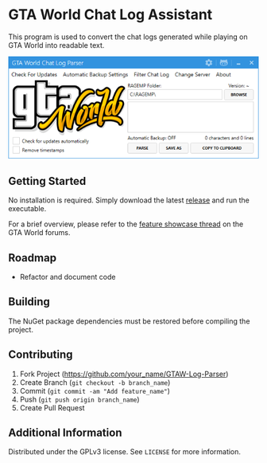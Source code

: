 # GTA World Chat Log Assistant
This program is used to convert the chat logs generated while playing on GTA World into readable text.

![](header.png)

## Getting Started

No installation is required. Simply download the latest [release](https://github.com/MapleToo/GTAW-Log-Parser/releases) and run the executable.

For a brief overview, please refer to the [feature showcase thread](https://forum.gta.world/en/index.php?/topic/7690-chat-logs/) on the GTA World forums.

## Roadmap

- Refactor and document code

## Building

The NuGet package dependencies must be restored before compiling the project.

## Contributing

1. Fork Project (<https://github.com/your_name/GTAW-Log-Parser>)
2. Create Branch (`git checkout -b branch_name`)
3. Commit (`git commit -am "Add feature_name"`)
4. Push (`git push origin branch_name`)
5. Create Pull Request

## Additional Information

Distributed under the GPLv3 license. See ``LICENSE`` for more information.

